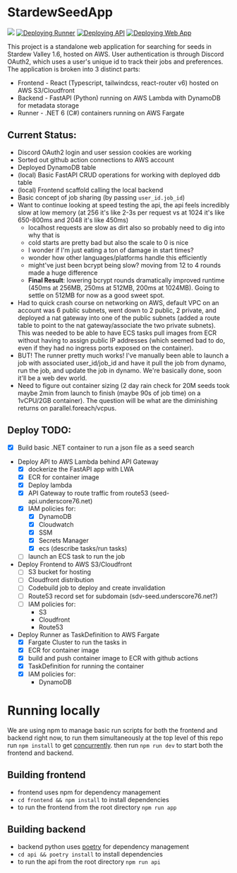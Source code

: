 # StardewSeedApp

![](https://github.com/Underscore76/StardewSeedApp/actions/workflows/cfn.yml/badge.svg)
[![Deploying Runner](https://github.com/Underscore76/StardewSeedApp/actions/workflows/runner.yml/badge.svg)](https://github.com/Underscore76/StardewSeedApp/actions/workflows/runner.yml)
[![Deploying API](https://github.com/Underscore76/StardewSeedApp/actions/workflows/api.yml/badge.svg)](https://github.com/Underscore76/StardewSeedApp/actions/workflows/api.yml)
[![Deploying Web App](https://github.com/Underscore76/StardewSeedApp/actions/workflows/app.yml/badge.svg)](https://github.com/Underscore76/StardewSeedApp/actions/workflows/app.yml)

This project is a standalone web application for searching for seeds in Stardew Valley 1.6, hosted on AWS. User authentication is through Discord OAuth2, which uses a user's unique id to track their jobs and preferences. The application is broken into 3 distinct parts:

* Frontend - React (Typescript, tailwindcss, react-router v6) hosted on AWS S3/Cloudfront
* Backend - FastAPI (Python) running on AWS Lambda with DynamoDB for metadata storage
* Runner - .NET 6 (C#) containers running on AWS Fargate

## Current Status:
* Discord OAuth2 login and user session cookies are working
* Sorted out github action connections to AWS account
* Deployed DynamoDB table
* (local) Basic FastAPI CRUD operations for working with deployed ddb table
* (local) Frontend scaffold calling the local backend
* Basic concept of job sharing (by passing `user_id.job_id`)
* Want to continue looking at speed testing the api, the api feels incredibly slow at low memory (at 256 it's like 2-3s per request vs at 1024 it's like 650-800ms and 2048 it's like 450ms)
    * localhost requests are slow as dirt also so probably need to dig into why that is
    * cold starts are pretty bad but also the scale to 0 is nice
    * I wonder if I'm just eating a ton of damage in start times?
    * wonder how other languages/platforms handle this efficiently
    * might've just been bcrypt being slow? moving from 12 to 4 rounds made a huge difference
    * **Final Result**: lowering bcrypt rounds dramatically improved runtime (450ms at 256MB, 250ms at 512MB, 200ms at 1024MB). Going to settle on 512MB for now as a good sweet spot.
* Had to quick crash course on networking on AWS, default VPC on an account was 6 public subnets, went down to 2 public, 2 private, and deployed a nat gateway into one of the public subnets (added a route table to point to the nat gateway/associate the two private subnets). This was needed to be able to have ECS tasks pull images from ECR without having to assign public IP addresses (which seemed bad to do, even if they had no ingress ports exposed on the container).
* BUT! The runner pretty much works! I've manually been able to launch a job with associated user_id/job_id and have it pull the job from dynamo, run the job, and update the job in dynamo. We're basically done, soon it'll be a web dev world.
* Need to figure out container sizing (2 day rain check for 20M seeds took maybe 2min from launch to finish (maybe 90s of job time) on a 1vCPU/2GB container). The question will be what are the diminishing returns on parallel.foreach/vcpus.


## Deploy TODO:
* [X] Build basic .NET container to run a json file as a seed search
* Deploy API to AWS Lambda behind API Gateway
    * [X] dockerize the FastAPI app with LWA
    * [X] ECR for container image
    * [X] Deploy lambda
    * [X] API Gateway to route traffic from route53 (seed-api.underscore76.net)
    * [X] IAM policies for:
        * [X] DynamoDB
        * [X] Cloudwatch
        * [X] SSM
        * [X] Secrets Manager
        * [X] ecs (describe tasks/run tasks)
    * [ ] launch an ECS task to run the job
* Deploy Frontend to AWS S3/Cloudfront
    * [ ] S3 bucket for hosting
    * [ ] Cloudfront distribution
    * [ ] Codebuild job to deploy and create invalidation
    * [ ] Route53 record set for subdomain (sdv-seed.underscore76.net?)
    * [ ] IAM policies for:
        * S3
        * Cloudfront
        * Route53
* Deploy Runner as TaskDefinition to AWS Fargate
    * [X] Fargate Cluster to run the tasks in
    * [X] ECR for container image
    * [X] build and push container image to ECR with github actions
    * [X] TaskDefinition for running the container
    * [X] IAM policies for:
        * DynamoDB

# Running locally

We are using npm to manage basic run scripts for both the frontend and backend right now, to run them simultaneously at the top level of this repo run `npm install` to get [concurrently](https://github.com/open-cli-tools/concurrently#readme). then run `npm run dev` to start both the frontend and backend.

## Building frontend
* frontend uses npm for dependency management
* `cd frontend && npm install` to install dependencies
* to run the frontend from the root directory `npm run app`

## Building backend

* backend python uses [poetry](https://python-poetry.org/) for dependency management
* `cd api && poetry install` to install dependencies
* to run the api from the root directory `npm run api`
